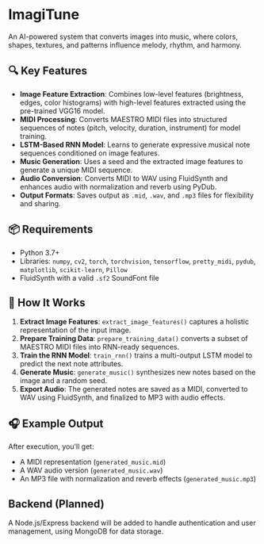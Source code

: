 # ImagiTune

An AI-powered system that converts images into music, where colors, shapes, textures, and patterns influence melody, rhythm, and harmony.

## 🔍 Key Features

- **Image Feature Extraction**: Combines low-level features (brightness, edges, color histograms) with high-level features extracted using the pre-trained VGG16 model.
- **MIDI Processing**: Converts MAESTRO MIDI files into structured sequences of notes (pitch, velocity, duration, instrument) for model training.
- **LSTM-Based RNN Model**: Learns to generate expressive musical note sequences conditioned on image features.
- **Music Generation**: Uses a seed and the extracted image features to generate a unique MIDI sequence.
- **Audio Conversion**: Converts MIDI to WAV using FluidSynth and enhances audio with normalization and reverb using PyDub.
- **Output Formats**: Saves output as `.mid`, `.wav`, and `.mp3` files for flexibility and sharing.

## 📦 Requirements

- Python 3.7+
- Libraries: `numpy`, `cv2`, `torch`, `torchvision`, `tensorflow`, `pretty_midi`, `pydub`, `matplotlib`, `scikit-learn`, `Pillow`
- FluidSynth with a valid `.sf2` SoundFont file

## 🚀 How It Works

1. **Extract Image Features**: `extract_image_features()` captures a holistic representation of the input image.
2. **Prepare Training Data**: `prepare_training_data()` converts a subset of MAESTRO MIDI files into RNN-ready sequences.
3. **Train the RNN Model**: `train_rnn()` trains a multi-output LSTM model to predict the next note attributes.
4. **Generate Music**: `generate_music()` synthesizes new notes based on the image and a random seed.
5. **Export Audio**: The generated notes are saved as a MIDI, converted to WAV using FluidSynth, and finalized to MP3 with audio effects.

## 🎧 Example Output

After execution, you'll get:
- A MIDI representation (`generated_music.mid`)
- A WAV audio version (`generated_music.wav`)
- An MP3 file with normalization and reverb effects (`generated_music.mp3`)

## Backend (Planned)
A Node.js/Express backend will be added to handle authentication and user management, using MongoDB for data storage.